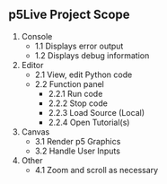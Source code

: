 ## p5Live Project Scope

1. Console
    - 1.1 Displays error output
    - 1.2 Displays debug information
2. Editor
    - 2.1 View, edit Python code
    - 2.2 Function panel
        - 2.2.1 Run code
        - 2.2.2 Stop code
        - 2.2.3 Load Source (Local)
        - 2.2.4 Open Tutorial(s)
3. Canvas
    - 3.1 Render p5 Graphics
    - 3.2 Handle User Inputs
4. Other
    - 4.1 Zoom and scroll as necessary
